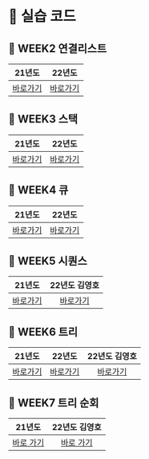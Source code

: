 # 🌱 실습 코드

## 📌 WEEK2 연결리스트

| 21년도 | 22년도 | 
| :--: | :--: | 
| [바로가기](https://github.com/Landvibe-DataStructure-2023Study/LimJumin/tree/main/21%20%EC%8B%A4%EC%8A%B5%20%EC%BD%94%EB%93%9C/%EC%97%B0%EA%B2%B0%EB%A6%AC%EC%8A%A4%ED%8A%B8) | [바로가기](https://github.com/Landvibe-DataStructure-2023Study/LimJumin/tree/main/22%20%EC%8B%A4%EC%8A%B5%20%EC%BD%94%EB%93%9C/%EC%97%B0%EA%B2%B0%EB%A6%AC%EC%8A%A4%ED%8A%B8) | 

## 📌 WEEK3 스택

| 21년도 | 22년도 | 
| :--: | :--: |
| [바로가기](https://github.com/Landvibe-DataStructure-2023Study/LimJumin/tree/main/21%20%EC%8B%A4%EC%8A%B5%20%EC%BD%94%EB%93%9C/%EC%8A%A4%ED%83%9D) | [바로가기](https://github.com/Landvibe-DataStructure-2023Study/LimJumin/tree/main/22%20%EC%8B%A4%EC%8A%B5%20%EC%BD%94%EB%93%9C/%EC%8A%A4%ED%83%9D) |

## 📌 WEEK4 큐

| 21년도 | 22년도 | 
| :--: | :--: | 
| [바로가기](https://github.com/Landvibe-DataStructure-2023Study/LimJumin/tree/main/21%20%EC%8B%A4%EC%8A%B5%20%EC%BD%94%EB%93%9C/%ED%81%90) | [바로가기](https://github.com/Landvibe-DataStructure-2023Study/LimJumin/tree/main/22%20%EC%8B%A4%EC%8A%B5%20%EC%BD%94%EB%93%9C/%ED%81%90) |

## 📌 WEEK5 시퀀스

| 21년도 | 22년도 김영호 | 
| :--: | :--: | 
| [바로가기](https://github.com/Landvibe-DataStructure-2023Study/LimJumin/tree/main/21%20%EC%8B%A4%EC%8A%B5%20%EC%BD%94%EB%93%9C/%EC%8B%9C%ED%80%80%EC%8A%A4) | [바로가기](https://github.com/Landvibe-DataStructure-2023Study/LimJumin/tree/main/22%20%EA%B9%80%EC%98%81%ED%98%B8%20%EC%8B%A4%EC%8A%B5%20%EC%BD%94%EB%93%9C/%EC%8B%9C%ED%80%80%EC%8A%A4) |

## 📌 WEEK6 트리

| 21년도 | 22년도 | 22년도 김영호 | 
| :--: | :--: | :--: | 
| [바로가기](https://github.com/Landvibe-DataStructure-2023Study/LimJumin/tree/main/21%20%EC%8B%A4%EC%8A%B5%20%EC%BD%94%EB%93%9C/%ED%8A%B8%EB%A6%AC) | [바로가기](https://github.com/Landvibe-DataStructure-2023Study/LimJumin/tree/main/22%20%EC%8B%A4%EC%8A%B5%20%EC%BD%94%EB%93%9C/%ED%8A%B8%EB%A6%AC) | [바로가기](https://github.com/Landvibe-DataStructure-2023Study/LimJumin/tree/main/22%20%EA%B9%80%EC%98%81%ED%98%B8%20%EC%8B%A4%EC%8A%B5%20%EC%BD%94%EB%93%9C/%ED%8A%B8%EB%A6%AC) |

## 📌 WEEK7 트리 순회

| 21년도 | 22년도 김영호 | 
| :--: | :--: | 
| [바로 가기](https://github.com/Landvibe-DataStructure-2023Study/LimJumin/tree/main/21%20%EC%8B%A4%EC%8A%B5%20%EC%BD%94%EB%93%9C/%ED%8A%B8%EB%A6%AC%20%EC%88%9C%ED%9A%8C) | [바로 가기](https://github.com/Landvibe-DataStructure-2023Study/LimJumin/tree/main/22%20%EA%B9%80%EC%98%81%ED%98%B8%20%EC%8B%A4%EC%8A%B5%20%EC%BD%94%EB%93%9C/%ED%8A%B8%EB%A6%AC%20%EC%88%9C%ED%9A%8C)|
 
